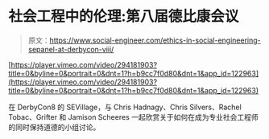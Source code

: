 # 社会工程中的伦理:第八届德比康会议

> 原文：<https://www.social-engineer.com/ethics-in-social-engineering-sepanel-at-derbycon-viii/>

[https://player.vimeo.com/video/294181903?title=0&byline=0&portrait=0&dnt=1?h=b9cc7f0d80&dnt=1&app_id=122963](https://player.vimeo.com/video/294181903?title=0&byline=0&portrait=0&dnt=1?h=b9cc7f0d80&dnt=1&app_id=122963)

在 DerbyCon8 的 SEVillage，与 Chris Hadnagy、Chris Silvers、Rachel Tobac、Grifter 和 Jamison Scheeres 一起欣赏关于如何在成为专业社会工程师的同时保持道德的小组讨论。